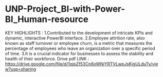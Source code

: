 # UNP-Project_BI-with-Power-BI_Human-resource
KEY HIGHLIGHTS :
   1.Contributed to the development of intricate KPIs and dynamic, interactive PowerBI interface.
   2.Employee attrition rate, also known as staff turnover or employee churn, is a metric that measures the percentage of employees who leave an organization over a specific period of time.
   3.It is a crucial indicator for businesses to assess the stability and health of their workforce. 
Drive pdf LINK : https://drive.google.com/file/d/1qjpZf53Cn6oWNjYRTVLwpJsKjgULduTy/view?usp=sharing

